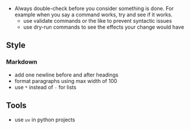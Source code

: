 * Always double-check before you consider something is done. For example when you say a command
works, try and see if it works.
  * use validate commands or the like to prevent syntactic issues
  * use dry-run commands to see the effects your change would have

## Style

### Markdown

* add one newline before and after headings
* format paragraphs using max width of 100
* use `*` instead of `-` for lists

## Tools

* use `uv` in python projects
